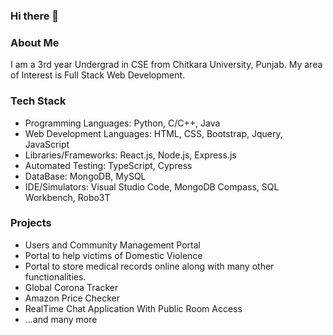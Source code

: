 ### Hi there 👋

### About Me
I am a 3rd year Undergrad in CSE from Chitkara University, Punjab. My area of Interest is Full Stack Web Development.  

### Tech Stack
- Programming Languages: Python, C/C++, Java
- Web Development Languages: HTML, CSS, Bootstrap, Jquery, JavaScript
- Libraries/Frameworks: React.js, Node.js, Express.js
- Automated Testing: TypeScript, Cypress
- DataBase: MongoDB, MySQL
- IDE/Simulators: Visual Studio Code, MongoDB Compass, SQL Workbench, Robo3T

### Projects
- Users and Community Management Portal
- Portal to help victims of Domestic Violence
- Portal to store medical records online along with many other functionalities.
- Global Corona Tracker
- Amazon Price Checker
- RealTime Chat Application With Public Room Access
- ...and many more